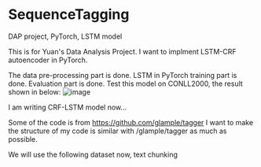 # SequenceTagging
DAP project, PyTorch, LSTM model

This is for Yuan's Data Analysis Project. 
I want to implment LSTM-CRF autoencoder in PyTorch.

The data pre-processing part is done.
LSTM in PyTorch training part is done.
Evaluation part is done.
Test this model on CONLL2000, the result shown in below:
![image](https://github.com/cmusjtuliuyuan/SequenceTagging/blob/master/CONLL2000.png)

I am writing CRF-LSTM model now...

Some of the code is from https://github.com/glample/tagger
I want to make the structure of my code is similar with /glample/tagger as much as possible.

We will use the following dataset now, text chunking

